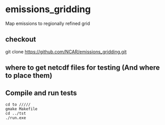 # emissions_gridding
Map emissions to regionally refined grid
##  checkout
git clone https://github.com/NCAR/emissions_gridding.git
## where to get netcdf files for testing (And where to place them)
## Compile and run tests
```
cd to /////
gmake Makefile
cd ../tst
./run.exe
```
